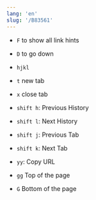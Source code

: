 ```yaml
---
lang: 'en'
slug: '/B83561'
---
```


- `F` to show all link hints
- `D` to go down
- `hjkl`
- `t` new tab
- `x` close tab
- `shift h`: Previous History
- `shift l`: Next History
- `shift j`: Previous Tab
- `shift k`: Next Tab
- `yy`: Copy URL

- `gg` Top of the page
- `G` Bottom of the page
